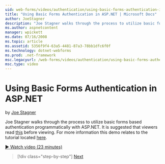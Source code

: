 ```yaml
---
uid: web-forms/videos/authentication/using-basic-forms-authentication-in-aspnet
title: "Using Basic Forms Authentication in ASP.NET | Microsoft Docs"
author: JoeStagner
description: "Joe Stagner walks through the process to utilize basic forms based authentication programmatically with ASP.NET. It is suggested that viewers read this befor..."
ms.author: aspnetcontent
manager: wpickett
ms.date: 07/16/2008
ms.topic: article
ms.assetid: 5356f9f4-63a5-4481-87a3-78bb1dfc6f0f
ms.technology: dotnet-webforms
ms.prod: .net-framework
msc.legacyurl: /web-forms/videos/authentication/using-basic-forms-authentication-in-aspnet
msc.type: video
---
```

Using Basic Forms Authentication in ASP.NET
====================
by [Joe Stagner](https://github.com/JoeStagner)

Joe Stagner walks through the process to utilize basic forms based authentication programmatically with ASP.NET. It is suggested that viewers read [this](../../overview/older-versions-security/introduction/security-basics-and-asp-net-support-vb.md) before viewing. For more information this demo relates to the tutorial located [here](../../overview/older-versions-security/introduction/an-overview-of-forms-authentication-vb.md).

[&#9654; Watch video (23 minutes)](https://channel9.msdn.com/Blogs/ASP-NET-Site-Videos/using-basic-forms-authentication-in-aspnet)

>[!div class="step-by-step"]
[Next](how-to-change-the-forms-authentication-properties.md)